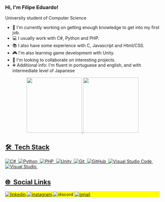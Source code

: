 ### Hi, I'm Filipe Eduardo!

University student of Computer Science

- 🔭 I'm currently working on getting enough knowledge to get into my first job.
- 💻 I usually work with C#, Python and PHP.
- 📚 I also have some experience with C, Javascript and Html/CSS.
- 🎮 I'm also learning game development with Unity.
- 🤝 I'm looking to collaborate on interesting projects.
- ➕ Additional info: I'm fluent in portuguese and english, and with intermediate level of Japanese
<!-- - 📫 Contact me: filipeeacosta@gmail.com or Discord: Filipeeac#1122 -->

<div align="center">
  <a href="https://github.com/Filipe-Eduardo-AC">
  <img height="180em" src="https://github-readme-stats-sigma-five.vercel.app/api?username=Filipe-Eduardo-AC&show_icons=true&theme=dark&include_all_commits=true&count_private=true"/>
  <img height="180em" src="https://github-readme-stats.vercel.app/api/top-langs/?username=Filipe-Eduardo-AC&layout=compact&langs_count=6&theme=dark&hide=TeX"/>
</div>

## 🛠 &nbsp;Tech Stack

![C#](https://img.shields.io/badge/-C%23-05122A?style=flat&logo=csharp)&nbsp;
![Python](https://img.shields.io/badge/-Python-05122A?style=flat&logo=python)&nbsp;
![PHP](https://img.shields.io/badge/-PHP-05122A?style=flat&logo=PHP)&nbsp;
![Unity](https://img.shields.io/badge/-Unity-05122A?style=flat&logo=Unity)&nbsp;
![Git](https://img.shields.io/badge/-Git-05122A?style=flat&logo=git)&nbsp;
![GitHub](https://img.shields.io/badge/-GitHub-05122A?style=flat&logo=github)&nbsp;
![Visual Studio Code](https://img.shields.io/badge/-Visual%20Studio%20Code-05122A?style=flat&logo=visual-studio-code&logoColor=007ACC)&nbsp;
![Visual Studio](https://img.shields.io/badge/-Visual%20Studio-05122A?style=flat&logo=visual-studio&logoColor=6d4ea2)&nbsp;

## 🌐 &nbsp;Social Links

<p align="left" style="background:yellow">
<a href="https://www.linkedin.com/in/filipe-eduardo-ac/" target="_blank">
  <img align="center" src="https://img.shields.io/badge/-Filipe%20Eduardo-05122A?style=flat&logo=linkedin" alt="linkedin"/>
</a>
<a href="https://www.instagram.com/filipe__eduardo/" target="_blank">
 <img align="center" src="https://img.shields.io/badge/-filipe__eduardo-05122A?style=flat&logo=instagram" alt="instagram"/>
</a>
 <img align="center" src="https://img.shields.io/badge/-Filipeeac%231122-05122A?style=flat&logo=discord" alt="discord"/>
 <a href="https://mail.google.com/mail/u/0/?fs=1&tf=cm&source=mailto&to=filipeeacosta@gmail.com" target="_blank">
 <img align="center" src="https://img.shields.io/badge/-filipeeacosta@gmail.com-05122A?style=flat&logo=gmail" alt="gmail"/>
 </a>
</p>
